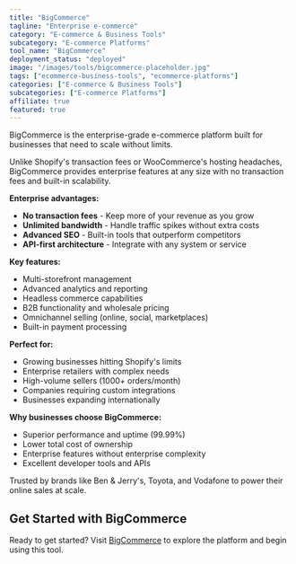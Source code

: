 ```yaml
---
title: "BigCommerce"
tagline: "Enterprise e-commerce"
category: "E-commerce & Business Tools"
subcategory: "E-commerce Platforms"
tool_name: "BigCommerce"
deployment_status: "deployed"
image: "/images/tools/bigcommerce-placeholder.jpg"
tags: ["ecommerce-business-tools", "ecommerce-platforms"]
categories: ["E-commerce & Business Tools"]
subcategories: ["E-commerce Platforms"]
affiliate: true
featured: true
---
```

BigCommerce is the enterprise-grade e-commerce platform built for businesses that need to scale without limits.

Unlike Shopify's transaction fees or WooCommerce's hosting headaches, BigCommerce provides enterprise features at any size with no transaction fees and built-in scalability.

**Enterprise advantages:**
- **No transaction fees** - Keep more of your revenue as you grow
- **Unlimited bandwidth** - Handle traffic spikes without extra costs
- **Advanced SEO** - Built-in tools that outperform competitors
- **API-first architecture** - Integrate with any system or service

**Key features:**
- Multi-storefront management
- Advanced analytics and reporting
- Headless commerce capabilities
- B2B functionality and wholesale pricing
- Omnichannel selling (online, social, marketplaces)
- Built-in payment processing

**Perfect for:**
- Growing businesses hitting Shopify's limits
- Enterprise retailers with complex needs
- High-volume sellers (1000+ orders/month)
- Companies requiring custom integrations
- Businesses expanding internationally

**Why businesses choose BigCommerce:**
- Superior performance and uptime (99.99%)
- Lower total cost of ownership
- Enterprise features without enterprise complexity
- Excellent developer tools and APIs

Trusted by brands like Ben & Jerry's, Toyota, and Vodafone to power their online sales at scale.

## Get Started with BigCommerce

Ready to get started? Visit [BigCommerce](https://www.bigcommerce.com) to explore the platform and begin using this tool.